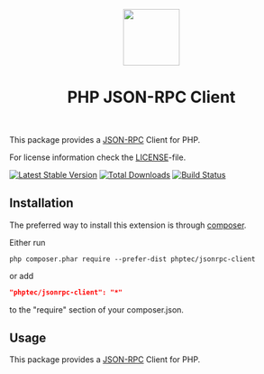 <p align="center">
    <a href="https://github.com/phptec" target="_blank">
        <img src="https://avatars.githubusercontent.com/u/168531174" height="100px">
    </a>
    <h1 align="center">PHP JSON-RPC Client</h1>
    <br>
</p>

This package provides a [JSON-RPC](https://www.jsonrpc.org/specification) Client for PHP.

For license information check the [LICENSE](LICENSE.md)-file.

[![Latest Stable Version](https://img.shields.io/packagist/v/phptec/jsonrpc-client.svg)](https://packagist.org/packages/phptec/jsonrpc-client)
[![Total Downloads](https://img.shields.io/packagist/dt/phptec/jsonrpc-client.svg)](https://packagist.org/packages/phptec/jsonrpc-client)
[![Build Status](https://github.com/phptec/jsonrpc-client/workflows/build/badge.svg)](https://github.com/phptec/jsonrpc-client/actions)


Installation
------------

The preferred way to install this extension is through [composer](http://getcomposer.org/download/).

Either run

```
php composer.phar require --prefer-dist phptec/jsonrpc-client
```

or add

```json
"phptec/jsonrpc-client": "*"
```

to the "require" section of your composer.json.


Usage
-----

This package provides a [JSON-RPC](https://www.jsonrpc.org/specification) Client for PHP.

